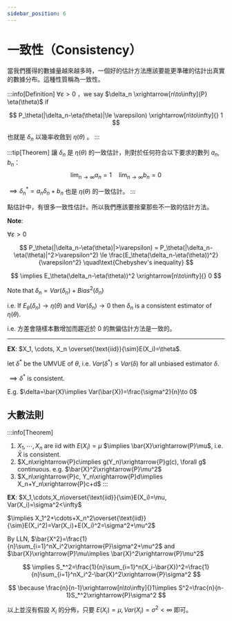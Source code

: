 ```yaml
---
sidebar_position: 6
---
```


# 一致性（Consistency）

當我們獲得的數據量越來越多時，一個好的估計方法應該要能更準確的估計出真實的數據分布。這種性質稱為一致性。

:::info[Definition]
$\forall \varepsilon >0$ ，we say $\delta_n \xrightarrow[n\to\infty]{P} \eta(\theta)$ if

$$
P_\theta(|\delta_n-\eta(\theta)|\le \varepsilon) \xrightarrow[n\to\infty]{} 1
$$

也就是 $\delta_n$ 以幾率收斂到 $\eta(\theta)$ 。
:::

:::tip[Theorem]
讓 $\delta_n$ 是 $\eta(\theta)$ 的一致估計，則對於任何符合以下要求的數列 $a_n, b_n$：
$$
\lim_{n\to\infty} a_n = 1 \quad\lim_{n\to\infty} b_n = 0
$$

$\implies\delta^*_n=a_n\delta_n+b_n$ 也是 $\eta(\theta)$ 的一致估計。
:::

點估計中，有很多一致性估計。所以我們應該要捨棄那些不一致的估計方法。

**Note**: 

$\forall\varepsilon>0$

$$
P_\theta(|\delta_n-\eta(\theta)|>\varepsilon) = P_\theta(|\delta_n-\eta(\theta)|^2>\varepsilon^2) \le \frac{E_\theta(\delta_n-\eta(\theta))^2}{\varepsilon^2} \quad\text{Chebyshev's inequality}
$$

$$
\implies E_\theta(\delta_n-\eta(\theta))^2 \xrightarrow[n\to\infty]{} 0
$$

Note that $\delta_n=Var(\delta_n)+Bias^2(\delta_n)$

i.e. If $E_\theta(\delta_n)\to\eta(\theta)$ and $Var(\delta_n)\to 0$ then $\delta_n$ is a consistent estimator of $\eta(\theta)$.

i.e. 方差會隨樣本數增加而趨近於 0 的無偏估計方法是一致的。

---

**EX**: $X_1, \cdots, X_n \overset{\text{iid}}{\sim}E(X_i)=\theta$.

let $\delta^*$ be the UMVUE of $\theta$, i.e. $Var(\delta^*)\le Var(\delta)$ for all unbiased estimator $\delta$.

$\implies \delta^*$ is consistent.

E.g. $\delta=\bar{X}\implies Var(\bar{X})=\frac{\sigma^2}{n}\to 0$

## 大數法則

:::info[Theorem]
1. $X_1,\cdots,X_n$ are iid with $E(X_i)=\mu$ $\implies \bar{X}\xrightarrow{P}\mu$, i.e. $\bar{X}$ is consistent.
2. $X_n\xrightarrow{P}c\implies g(Y_n)\xrightarrow{P}g(c), \forall g$ continuous. e.g. $\bar{X}^2\xrightarrow{P}\mu^2$
3. $X_n\xrightarrow{P}c, Y_n\xrightarrow{P}d\implies X_n+Y_n\xrightarrow{P}c+d$
:::

**EX**: $X_1,\cdots,X_n\overset{\text{iid}}{\sim}E(X_i)=\mu, Var(X_i)=\sigma^2<\infty$

$\implies X_1^2+\cdots+X_n^2\overset{\text{iid}}{\sim}E(X_i^2)=Var(X_i)+E(X_i)^2=\sigma^2+\mu^2$

By LLN, $\bar{X^2}=\frac{1}{n}\sum_{i=1}^nX_i^2\xrightarrow{P}\sigma^2+\mu^2$ and $\bar{X}\xrightarrow{P}\mu\implies \bar{X}^2\xrightarrow{P}\mu^2$

$$
\implies S_*^2=\frac{1}{n}\sum_{i=1}^n(X_i-\bar{X})^2=\frac{1}{n}\sum_{i=1}^nX_i^2-\bar{X}^2\xrightarrow{P}\sigma^2
$$

$$
\because \frac{n}{n-1}\xrightarrow[n\to\infty]{}1\implies S^2=\frac{n}{n-1}S_*^2\xrightarrow{P}\sigma^2
$$

以上並沒有假設 $X_i$ 的分佈，只要 $E(X_i)=\mu, Var(X_i)=\sigma^2<\infty$ 即可。